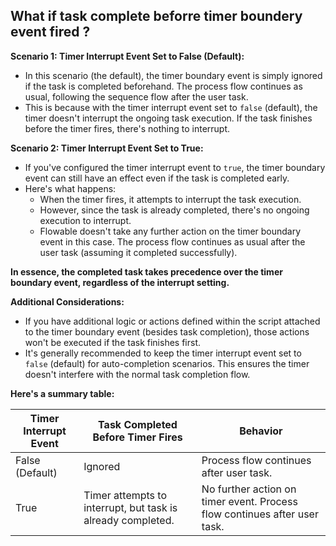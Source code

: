 ## What if task complete beforre timer boundery event fired ?

**Scenario 1: Timer Interrupt Event Set to False (Default):**

* In this scenario (the default), the timer boundary event is simply ignored if the task is completed beforehand. The process flow continues as usual, following the sequence flow after the user task.
* This is because with the timer interrupt event set to `false` (default), the timer doesn't interrupt the ongoing task execution. If the task finishes before the timer fires, there's nothing to interrupt.

**Scenario 2: Timer Interrupt Event Set to True:**

* If you've configured the timer interrupt event to `true`, the timer boundary event can still have an effect even if the task is completed early.
* Here's what happens:
    * When the timer fires, it attempts to interrupt the task execution.
    * However, since the task is already completed, there's no ongoing execution to interrupt.
    * Flowable doesn't take any further action on the timer boundary event in this case. The process flow continues as usual after the user task (assuming it completed successfully).

**In essence, the completed task takes precedence over the timer boundary event, regardless of the interrupt setting.**

**Additional Considerations:**

* If you have additional logic or actions defined within the script attached to the timer boundary event (besides task completion), those actions won't be executed if the task finishes first.
* It's generally recommended to keep the timer interrupt event set to `false` (default) for auto-completion scenarios. This ensures the timer doesn't interfere with the normal task completion flow.

**Here's a summary table:**

| Timer Interrupt Event | Task Completed Before Timer Fires | Behavior |
|---|---|---|
| False (Default) | Ignored | Process flow continues after user task. |
| True | Timer attempts to interrupt, but task is already completed. | No further action on timer event. Process flow continues after user task. |
